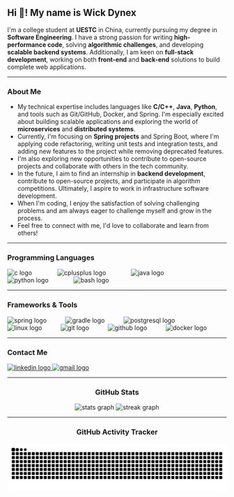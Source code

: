 <h2 align="left"><strong>Hi 👋! My name is Wick Dynex</strong></h2>
<p>I'm a college student at <strong>UESTC</strong> in China, currently pursuing my degree in <strong>Software Engineering</strong>. I have a strong passion for writing <strong>high-performance code</strong>, solving <strong>algorithmic challenges</strong>, and developing <strong>scalable backend systems</strong>. Additionally, I am keen on <strong>full-stack development</strong>, working on both <strong>front-end</strong> and <strong>back-end</strong> solutions to build complete web applications.</p>

<hr>

<h3 align="left"><strong>About Me</strong></h3>
<ul>
  <li>My technical expertise includes languages like <strong>C/C++</strong>, <strong>Java</strong>, <strong>Python</strong>, and tools such as Git/GitHub, Docker, and Spring. I'm especially excited about building scalable applications and exploring the world of <strong>microservices</strong> and <strong>distributed systems</strong>.</li>

  <li>Currently, I'm focusing on <strong>Spring projects</strong> and Spring Boot, where I'm applying code refactoring, writing unit tests and integration tests, and adding new features to the project while removing deprecated features.</li>

  <li>I'm also exploring new opportunities to contribute to open-source projects and collaborate with others in the tech community.</li>

  <li>In the future, I aim to find an internship in <strong>backend development</strong>, contribute to open-source projects, and participate in algorithm competitions. Ultimately, I aspire to work in infrastructure software development.</li>

  <li>When I'm coding, I enjoy the satisfaction of solving challenging problems and am always eager to challenge myself and grow in the process.</li>

  <li>Feel free to connect with me, I'd love to collaborate and learn from others!</li>
</ul>

<hr>

<h3 align="left"><strong>Programming Languages</strong></h3>
<div align="left">
  <img src="https://cdn.jsdelivr.net/gh/devicons/devicon/icons/c/c-plain.svg" height="50" alt="c logo" />
  <img width="50" />
  <img src="https://cdn.jsdelivr.net/gh/devicons/devicon/icons/cplusplus/cplusplus-plain.svg" height="50" alt="cplusplus logo" />
  <img width="50" />
  <img src="https://cdn.jsdelivr.net/gh/devicons/devicon/icons/java/java-original.svg" height="50" alt="java logo" />
  <img width="50" />
  <img src="https://cdn.jsdelivr.net/gh/devicons/devicon/icons/python/python-original.svg" height="50" alt="python logo" />
  <img width="50" />
  <img src="https://cdn.jsdelivr.net/gh/devicons/devicon/icons/bash/bash-original.svg" height="50" alt="bash logo" />
</div>

<hr>

<h3 align="left"><strong>Frameworks & Tools</strong></h3>
<div align="left">
  <img src="https://cdn.jsdelivr.net/gh/devicons/devicon/icons/spring/spring-original.svg" height="45" alt="spring logo" />
  <img width="35" />
  <img src="https://cdn.jsdelivr.net/gh/devicons/devicon/icons/gradle/gradle-original.svg" height="45" alt="gradle logo" />
  <img width="35" />
  <img src="https://cdn.jsdelivr.net/gh/devicons/devicon/icons/postgresql/postgresql-original.svg" height="45" alt="postgresql logo" />
  <img width="35" />
  <img src="https://cdn.jsdelivr.net/gh/devicons/devicon/icons/linux/linux-original.svg" height="45" alt="linux logo" />
  <img width="35" />
  <img src="https://cdn.jsdelivr.net/gh/devicons/devicon/icons/git/git-original.svg" height="45" alt="git logo" />
  <img width="35" />
  <img src="https://cdn.jsdelivr.net/gh/devicons/devicon/icons/github/github-original.svg" height="45" alt="github logo" />
  <img width="35" />
  <img src="https://cdn.jsdelivr.net/gh/devicons/devicon/icons/docker/docker-plain.svg" height="45" alt="docker logo" />
</div>

<hr>

<h3 align="left"><strong>Contact Me</strong></h3>
<div align="left">
  <a href="https://www.linkedin.com/in/逸轩-丁-3b12a7327/" target="_blank">
    <img src="https://img.shields.io/static/v1?message=LinkedIn&logo=linkedin&label=Wick&color=0077B5&logoColor=&labelColor=388E3C&style=for-the-badge" height="35" alt="linkedin logo" />
  </a>
  <a href="wick.dynex@gmail.com" target="_blank">
    <img src="https://img.shields.io/static/v1?message=Gmail&logo=gmail&label=WICK&color=D14836&logoColor=white&labelColor=388E3C&style=for-the-badge" height="35" alt="gmail logo" />
  </a>
</div>

<hr>

<h3 align="center"><strong>GitHub Stats</strong></h3>
<div align="center">

  <picture>
  <source media="(prefers-color-scheme: dark)" srcset="https://github-readme-stats.vercel.app/api?username=wickdynex&hide_title=true&hide_rank=false&show_icons=true&include_all_commits=true&count_private=true&disable_animations=false&theme=dracula&locale=en&hide_border=false" />

  <source media="(prefers-color-scheme: light)" srcset="https://github-readme-stats.vercel.app/api?username=wickdynex&hide_title=true&hide_rank=false&show_icons=true&include_all_commits=true&count_private=true&disable_animations=false&theme=default&locale=en&hide_border=false" />

  <img src="https://github-readme-stats.vercel.app/api?username=wickdynex&hide_title=true&hide_rank=false&show_icons=true&include_all_commits=true&count_private=true&disable_animations=false&theme=dracula&locale=en&hide_border=false" height="180" alt="stats graph" />
  </picture>

  <picture>

  <source media="(prefers-color-scheme: dark)" srcset="https://streak-stats.demolab.com?user=wickdynex&locale=en&mode=daily&theme=dracula&hide_border=false&border_radius=10" />

  <source media="(prefers-color-scheme: light)" srcset="https://streak-stats.demolab.com?user=wickdynex&locale=en&mode=daily&theme=meta-light&hide_border=false&border_radius=10&border=e0e0e0" />

  <img src="https://streak-stats.demolab.com?user=wickdynex&locale=en&mode=daily&theme=dracula&hide_border=false&border_radius=10" height="200" alt="streak graph" />
  </picture>

</div>

<hr>

<h3 align="center"><strong>GitHub Activity Tracker</strong></h3>

<picture>
  <!-- If the user prefers dark mode, show snake-dark.svg -->
  <source media="(prefers-color-scheme: dark)" srcset="https://github.com/wickdynex/wickdynex/blob/gh-pages/snake-dark.svg" />
  
  <!-- If the user prefers light mode, show snake.svg -->
  <source media="(prefers-color-scheme: light)" srcset="https://github.com/wickdynex/wickdynex/blob/gh-pages/snake-light.svg" />
  
  <!-- Default image if media queries are not supported -->
  <img src="https://github.com/wickdynex/wickdynex/blob/gh-pages/snake-dark.svg" alt="Snake animation" />
</picture>

